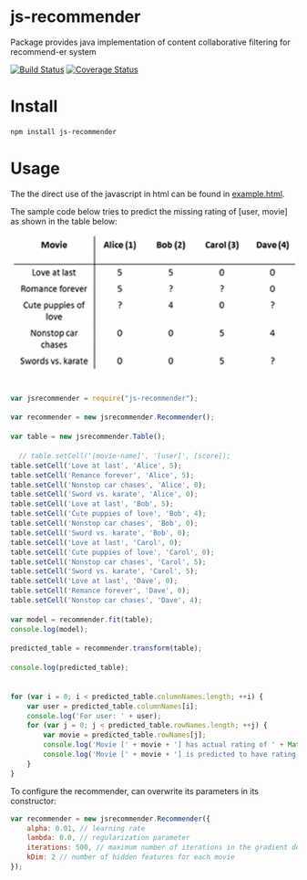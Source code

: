 # js-recommender
Package provides java implementation of content collaborative filtering for recommend-er system

[![Build Status](https://travis-ci.org/chen0040/js-recommender.svg?branch=master)](https://travis-ci.org/chen0040/js-recommender) [![Coverage Status](https://coveralls.io/repos/github/chen0040/js-recommender/badge.svg?branch=master)](https://coveralls.io/github/chen0040/js-recommender?branch=master) 

# Install

```bash
npm install js-recommender
```

# Usage 

The the direct use of the javascript in html can be found in [example.html](https://rawgit.com/chen0040/js-recommender/master/example.html).

The sample code below tries to predict the missing rating of [user, movie] as shown in the table below:

![movie-recommender](images/movie-recommender.png)

```javascript
var jsrecommender = require("js-recommender");

var recommender = new jsrecommender.Recommender();
      
var table = new jsrecommender.Table();

  // table.setCell('[movie-name]', '[user]', [score]);
table.setCell('Love at last', 'Alice', 5);
table.setCell('Remance forever', 'Alice', 5);
table.setCell('Nonstop car chases', 'Alice', 0);
table.setCell('Sword vs. karate', 'Alice', 0);
table.setCell('Love at last', 'Bob', 5);
table.setCell('Cute puppies of love', 'Bob', 4);
table.setCell('Nonstop car chases', 'Bob', 0);
table.setCell('Sword vs. karate', 'Bob', 0);
table.setCell('Love at last', 'Carol', 0);
table.setCell('Cute puppies of love', 'Carol', 0);
table.setCell('Nonstop car chases', 'Carol', 5);
table.setCell('Sword vs. karate', 'Carol', 5);
table.setCell('Love at last', 'Dave', 0);
table.setCell('Remance forever', 'Dave', 0);
table.setCell('Nonstop car chases', 'Dave', 4);

var model = recommender.fit(table);
console.log(model);

predicted_table = recommender.transform(table);

console.log(predicted_table);


for (var i = 0; i < predicted_table.columnNames.length; ++i) {
    var user = predicted_table.columnNames[i];
    console.log('For user: ' + user);
    for (var j = 0; j < predicted_table.rowNames.length; ++j) {
        var movie = predicted_table.rowNames[j];
        console.log('Movie [' + movie + '] has actual rating of ' + Math.round(table.getCell(movie, user)));
        console.log('Movie [' + movie + '] is predicted to have rating ' + Math.round(predicted_table.getCell(movie, user)));
    }
}
```

To configure the recommender, can overwrite its parameters in its constructor:

```javascript
var recommender = new jsrecommender.Recommender({
    alpha: 0.01, // learning rate
    lambda: 0.0, // regularization parameter
    iterations: 500, // maximum number of iterations in the gradient descent algorithm
    kDim: 2 // number of hidden features for each movie
});
```